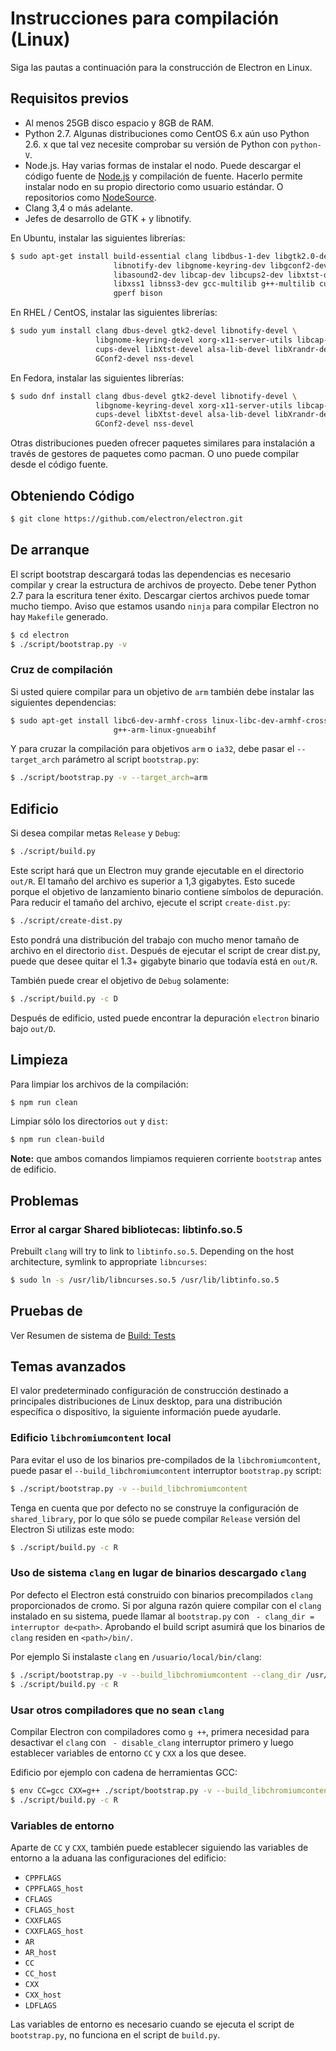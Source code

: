 # Instrucciones para compilación (Linux)

Siga las pautas a continuación para la construcción de Electron en Linux.

## Requisitos previos

* Al menos 25GB disco espacio y 8GB de RAM.
* Python 2.7. Algunas distribuciones como CentOS 6.x aún uso Python 2.6. x que tal vez necesite comprobar su versión de Python con `python-V`.
* Node.js. Hay varias formas de instalar el nodo. Puede descargar el código fuente de [Node.js](http://nodejs.org) y compilación de fuente. Hacerlo permite instalar nodo en su propio directorio como usuario estándar. O repositorios como [NodeSource](https://nodesource.com/blog/nodejs-v012-iojs-and-the-nodesource-linux-repositories).
* Clang 3,4 o más adelante.
* Jefes de desarrollo de GTK + y libnotify.

En Ubuntu, instalar las siguientes librerías:

```bash
$ sudo apt-get install build-essential clang libdbus-1-dev libgtk2.0-dev \
                       libnotify-dev libgnome-keyring-dev libgconf2-dev \
                       libasound2-dev libcap-dev libcups2-dev libxtst-dev \
                       libxss1 libnss3-dev gcc-multilib g++-multilib curl \
                       gperf bison
```

En RHEL / CentOS, instalar las siguientes librerías:

```bash
$ sudo yum install clang dbus-devel gtk2-devel libnotify-devel \
                   libgnome-keyring-devel xorg-x11-server-utils libcap-devel \
                   cups-devel libXtst-devel alsa-lib-devel libXrandr-devel \
                   GConf2-devel nss-devel
```

En Fedora, instalar las siguientes librerías:

```bash
$ sudo dnf install clang dbus-devel gtk2-devel libnotify-devel \
                   libgnome-keyring-devel xorg-x11-server-utils libcap-devel \
                   cups-devel libXtst-devel alsa-lib-devel libXrandr-devel \
                   GConf2-devel nss-devel
```

Otras distribuciones pueden ofrecer paquetes similares para instalación a través de gestores de paquetes como pacman. O uno puede compilar desde el código fuente.

## Obteniendo Código

```bash
$ git clone https://github.com/electron/electron.git
```

## De arranque

El script bootstrap descargará todas las dependencias es necesario compilar y crear la estructura de archivos de proyecto. Debe tener Python 2.7 para la escritura tener éxito. Descargar ciertos archivos puede tomar mucho tiempo. Aviso que estamos usando `ninja` para compilar Electron no hay `Makefile` generado.

```bash
$ cd electron
$ ./script/bootstrap.py -v
```

### Cruz de compilación

Si usted quiere compilar para un objetivo de `arm` también debe instalar las siguientes dependencias:

```bash
$ sudo apt-get install libc6-dev-armhf-cross linux-libc-dev-armhf-cross \
                       g++-arm-linux-gnueabihf
```

Y para cruzar la compilación para objetivos `arm` o `ia32`, debe pasar el `--target_arch` parámetro al script `bootstrap.py`:

```bash
$ ./script/bootstrap.py -v --target_arch=arm
```

## Edificio

Si desea compilar metas `Release` y `Debug`:

```bash
$ ./script/build.py
```

Este script hará que un Electron muy grande ejecutable en el directorio `out/R`. El tamaño del archivo es superior a 1,3 gigabytes. Esto sucede porque el objetivo de lanzamiento binario contiene símbolos de depuración. Para reducir el tamaño del archivo, ejecute el script `create-dist.py`:

```bash
$ ./script/create-dist.py
```

Esto pondrá una distribución del trabajo con mucho menor tamaño de archivo en el directorio `dist`. Después de ejecutar el script de crear dist.py, puede que desee quitar el 1.3+ gigabyte binario que todavía está en `out/R`.

También puede crear el objetivo de `Debug` solamente:

```bash
$ ./script/build.py -c D
```

Después de edificio, usted puede encontrar la depuración `electron` binario bajo `out/D`.

## Limpieza

Para limpiar los archivos de la compilación:

```bash
$ npm run clean
```

Limpiar sólo los directorios `out` y `dist`:

```bash
$ npm run clean-build
```

**Note:** que ambos comandos limpiamos requieren corriente `bootstrap` antes de edificio.

## Problemas

### Error al cargar Shared bibliotecas: libtinfo.so.5

Prebuilt `clang` will try to link to `libtinfo.so.5`. Depending on the host architecture, symlink to appropriate `libncurses`:

```bash
$ sudo ln -s /usr/lib/libncurses.so.5 /usr/lib/libtinfo.so.5
```

## Pruebas de

Ver Resumen de sistema de [Build: Tests](build-system-overview.md#tests)

## Temas avanzados

El valor predeterminado configuración de construcción destinado a principales distribuciones de Linux desktop, para una distribución específica o dispositivo, la siguiente información puede ayudarle.

### Edificio `libchromiumcontent` local

Para evitar el uso de los binarios pre-compilados de la `libchromiumcontent`, puede pasar el `--build_libchromiumcontent` interruptor `bootstrap.py` script:

```bash
$ ./script/bootstrap.py -v --build_libchromiumcontent
```

Tenga en cuenta que por defecto no se construye la configuración de `shared_library`, por lo que sólo se puede compilar `Release` versión del Electron Si utilizas este modo:

```bash
$ ./script/build.py -c R
```

### Uso de sistema `clang` en lugar de binarios descargado `clang`

Por defecto el Electron está construido con binarios precompilados `clang` proporcionados de cromo. Si por alguna razón quiere compilar con el `clang` instalado en su sistema, puede llamar al `bootstrap.py` con ` - clang_dir = interruptor de<path>`. Aprobando el build script asumirá que los binarios de `clang` residen en `<path>/bin/`.

Por ejemplo Si instalaste `clang` en `/usuario/local/bin/clang`:

```bash
$ ./script/bootstrap.py -v --build_libchromiumcontent --clang_dir /usr/local
$ ./script/build.py -c R
```

### Usar otros compiladores que no sean `clang`

Compilar Electron con compiladores como `g ++`, primera necesidad para desactivar el `clang` con ` - disable_clang` interruptor primero y luego establecer variables de entorno `CC` y `CXX` a los que desee.

Edificio por ejemplo con cadena de herramientas GCC:

```bash
$ env CC=gcc CXX=g++ ./script/bootstrap.py -v --build_libchromiumcontent --disable_clang
$ ./script/build.py -c R
```

### Variables de entorno

Aparte de `CC` y `CXX`, también puede establecer siguiendo las variables de entorno a la aduana las configuraciones del edificio:

* `CPPFLAGS`
* `CPPFLAGS_host`
* `CFLAGS`
* `CFLAGS_host`
* `CXXFLAGS`
* `CXXFLAGS_host`
* `AR`
* `AR_host`
* `CC`
* `CC_host`
* `CXX`
* `CXX_host`
* `LDFLAGS`

Las variables de entorno es necesario cuando se ejecuta el script de `bootstrap.py`, no funciona en el script de `build.py`.